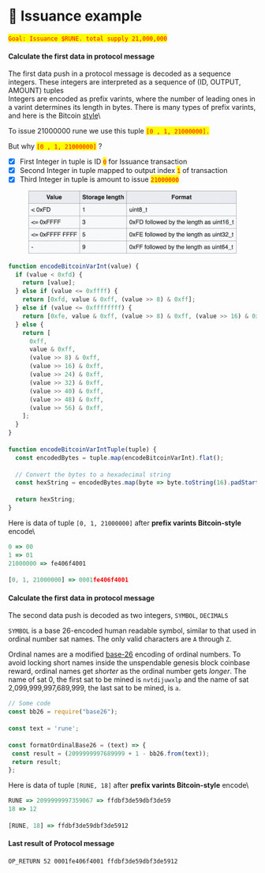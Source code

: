 # 🚧 Issuance example

<mark style="color:red;">`Goal: Issuance $RUNE. total supply 21,000,000`</mark>

#### Calculate the first data in protocol message

The first data push in a protocol message is decoded as a sequence integers. These integers are interpreted as a sequence of (ID, OUTPUT, AMOUNT) tuples\
Integers are encoded as prefix varints, where the number of leading ones in a varint determines its length in bytes. There is many types of prefix varints, and here is the Bitcoin [style](https://en.bitcoin.it/wiki/Protocol\_documentation#Variable\_length\_integer)\


To issue 21000000 rune we use this tuple <mark style="color:red;">`[0 , 1, 21000000].`</mark>

But why <mark style="color:red;">`[0 , 1, 21000000]`</mark> ?

* [x] First Integer in tuple is ID <mark style="color:red;">`0`</mark> for Issuance transaction
* [x] Second Integer in tuple mapped to output index <mark style="color:red;">`1`</mark> of transaction
* [x] Third  Integer in tuple is amount to issue <mark style="color:red;">`21000000`</mark>

<figure><img src="../.gitbook/assets/Screen Shot 2023-09-27 at 00.18.26.png" alt=""><figcaption></figcaption></figure>

```javascript
function encodeBitcoinVarInt(value) {
  if (value < 0xfd) {
    return [value];
  } else if (value <= 0xffff) {
    return [0xfd, value & 0xff, (value >> 8) & 0xff];
  } else if (value <= 0xffffffff) {
    return [0xfe, value & 0xff, (value >> 8) & 0xff, (value >> 16) & 0xff, (value >> 24) & 0xff];
  } else {
    return [
      0xff,
      value & 0xff,
      (value >> 8) & 0xff,
      (value >> 16) & 0xff,
      (value >> 24) & 0xff,
      (value >> 32) & 0xff,
      (value >> 40) & 0xff,
      (value >> 48) & 0xff,
      (value >> 56) & 0xff,
    ];
  }
}

function encodeBitcoinVarIntTuple(tuple) {
  const encodedBytes = tuple.map(encodeBitcoinVarInt).flat();

  // Convert the bytes to a hexadecimal string
  const hexString = encodedBytes.map(byte => byte.toString(16).padStart(2, '0')).join('');

  return hexString;
}
```

Here is data of tuple `[0, 1, 21000000]` after  **prefix varints Bitcoin-style** encode\


```javascript
0 => 00
1 => 01
21000000 => fe406f4001

[0, 1, 21000000] => 0001fe406f4001
```

#### Calculate the first data in protocol message

The second data push is decoded as two integers, `SYMBOL`, `DECIMALS`

`SYMBOL` is a base 26-encoded human readable symbol, similar to that used in ordinal number sat names. The only valid characters are `A` through `Z`.

Ordinal names are a modified [base-26](https://docs.ordinals.com/bounty/3.html?highlight=base-26#criteria) encoding of ordinal numbers. To avoid locking short names inside the unspendable genesis block coinbase reward, ordinal names get _shorter_ as the ordinal number gets _longer_. The name of sat 0, the first sat to be mined is `nvtdijuwxlp` and the name of sat 2,099,999,997,689,999, the last sat to be mined, is `a`.

```javascript
// Some code
const bb26 = require("base26");

const text = 'rune';

const formatOrdinalBase26 = (text) => {
 const result = (2099999997689999 + 1 - bb26.from(text));
 return result;
};

```

Here is data of tuple `[RUNE, 18]` after  **prefix varints Bitcoin-style** encode\


```javascript
RUNE => 2099999997359067 => ffdbf3de59dbf3de59
18 => 12

[RUNE, 18] => ffdbf3de59dbf3de5912
```

#### Last result  of Protocol message

```
OP_RETURN 52 0001fe406f4001 ffdbf3de59dbf3de5912
```

